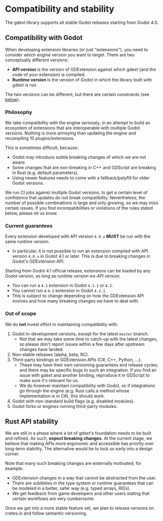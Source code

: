 # Compatibility and stability

The gdext library supports all stable Godot releases starting from Godot 4.0. 


## Compatibility with Godot

When developing extension libraries (or just "extensions"), you need to consider which engine version you want to target.
There are two conceptually different versions:

* **API version** is the version of GDExtension against which gdext (and the code of your extension) is compiled.
* **Runtime version** is the version of Godot in which the library built with gdext is run.

The two versions can be different, but there are certain constraints (see [below](#current-guarantees)).

### Philosophy

We take compatibility with the engine seriously, in an attempt to build an ecosystem of extensions that are interoperable with multiple Godot versions.
Nothing is more annoying than updating the engine and recompiling 10 plugins/extensions.

This is sometimes difficult, because:
* Godot may introduce subtle breaking changes of which we are not aware.
* Some changes that are non-breaking in C++ and GDScript are breaking in Rust (e.g. default parameters).
* Using newer features needs to come with a fallback/polyfill for older Godot versions.

We run CI jobs against multiple Godot versions, to get a certain level of confidence that updates do not break compatibility.
Nevertheless, the number of possible combinations is large and only growing, so we may miss certain issues.
If you find incompatibilities or violations of the rules stated below, please let us know.


### Current guarantees

Every extension developed with API version `4.0.x` **MUST** be run with the same runtime version.
* In particular, it is not possible to run an extension compiled with API version `4.0.x` in Godot 4.1 or later.
  This is due to breaking changes in Godot's GDExtension API.

Starting from Godot 4.1 official release, extensions can be loaded by any Godot version, as long as
_runtime version **>=** API version_.
* You can run a `4.1` extension in Godot `4.1.1` or `4.2`.
* You cannot run a `4.2` extension in Godot `4.1.1`.
* This is subject to change depending on how the GDExtension API evolves and how many breaking changes we have to deal with.


### Out of scope

We do **not** invest effort in maintaining compatibility with:

1. Godot in-development versions, except for the latest `master` branch.
   * Not that we may take some time to catch-up with the latest changes, so please don't report issues within a few days after 
     upstream changes have landed.
1. Non-stable releases (alpha, beta, RC).
1. Third-party bindings or GDExtension APIs (C#, C++, Python, ...).
   * These may have their own versioning guarantees and release cycles; and there may be specific bugs to such an integration. 
     If you find an issue with gdext and another binding, reproduce it in GDScript to make sure it's relevant for us.
   * We do however maintain compatibility with Godot, so if integrations go through the engine (e.g. Rust calls a method whose
     implementation is in C#), this should work.
1. Godot with non-standard build flags (e.g. disabled modules).
1. Godot forks or engines running third-party modules. 


## Rust API stability

We are still in a phase where a lot of gdext's foundation needs to be built and refined. As such, **expect breaking changes**.
At the current stage, we believe that making APIs more ergonomic and accessible has priority over long-term stability.
The alternative would be to lock us early into a design corner.

Note that many such breaking changes are externally motivated, for example:
* GDExtension changes in a way that cannot be abstracted from the user.
* There are subtleties in the type system or runtime guarantees that can be modeled in a better, safer way (e.g. typed arrays, RIDs).
* We get feedback from game developers and other users stating that certain workflows are very cumbersome.

Once we get into a more stable feature set, we plan to release versions on crates.io and follow semantic versioning.

